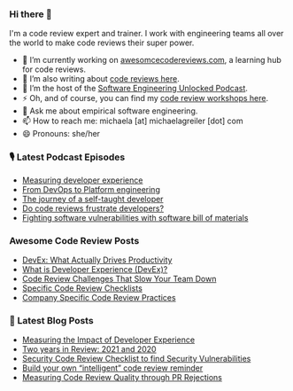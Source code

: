 ### Hi there 👋

I'm a code review expert and trainer. I work with engineering teams all over the world to make code reviews their super power.

* 🔭 I’m currently working on [awesomcecodereviews.com](https://www.awesomecodereviews.com/ "Bring me to awesomecodereviews"), a learning hub for code reviews.
* 🌱 I’m also writing about [code reviews here](https://www.michaelagreiler.com/all-posts/ "Let's read about code reviews").
* 👯 I’m the host of the [Software Engineering Unlocked Podcast](https://www.software-engineering-unlocked.com/ "Let's listen to the podcast").
* ⚡ Oh, and of course, you can find my [code review workshops here](https://www.michaelagreiler.com/workshops/ "Bring me to the code review workshop site").
* 💬 Ask me about empirical software engineering.
* 📫 How to reach me: michaela [at] michaelagreiler [dot] com 
* 😄 Pronouns: she/her


<!--
**mgreiler/mgreiler** is a ✨ _special_ ✨ repository because its `README.md` (this file) appears on your GitHub profile.

Here are some ideas to get you started:

- 🔭 I’m currently working on ...
- 🌱 I’m currently learning ...
- 👯 I’m looking to collaborate on ...
- 🤔 I’m looking for help with ...
- 💬 Ask me about ...
- 📫 How to reach me: ...
- 😄 Pronouns: ...
- ⚡ Fun fact: ...
-->


### 🎙️ Latest Podcast Episodes
<!-- PODCAST-POST-LIST:START -->
- [Measuring developer experience](https://www.software-engineering-unlocked.com/measure-developer-experience)
- [From DevOps to Platform engineering](https://www.software-engineering-unlocked.com/platform-engineering)
- [The journey of a self-taught developer](https://www.software-engineering-unlocked.com/self-taught-developer)
- [Do code reviews frustrate developers?](https://www.software-engineering-unlocked.com/emotions-software-engineering)
- [Fighting software vulnerabilities with software bill of materials](https://www.software-engineering-unlocked.com/software-bill-of-material)
<!-- PODCAST-POST-LIST:END -->

### Awesome Code Review Posts
<!-- AWESOMECODEREVIEW-LIST:START -->
- [DevEx: What Actually Drives Productivity](https://awesomecodereviews.com/devex/developer-experience-acm/)
- [What is Developer Experience &lpar;DevEx&rpar;?](https://awesomecodereviews.com/devex/introduction/)
- [Code Review Challenges That Slow Your Team Down](https://awesomecodereviews.com/fundamentals/challenges/)
- [Specific Code Review Checklists](https://awesomecodereviews.com/checklists/topic-based-code-review-checklists/)
- [Company Specific Code Review Practices](https://awesomecodereviews.com/companies/company-specific-code-review-practices/)
<!-- AWESOMECODEREVIEW-LIST:END -->

### 📩 Latest Blog Posts
<!-- BLOG-POST-LIST:START -->
- [Measuring the Impact of Developer Experience](https://www.michaelagreiler.com/measuring-the-impact-of-developer-experience/?utm_source=rss&utm_medium=rss&utm_campaign=measuring-the-impact-of-developer-experience)
- [Two years in Review: 2021 and 2020](https://www.michaelagreiler.com/two-years-in-review-2021/?utm_source=rss&utm_medium=rss&utm_campaign=two-years-in-review-2021)
- [Security Code Review Checklist to find Security Vulnerabilities](https://www.michaelagreiler.com/security-code-review-checklist/?utm_source=rss&utm_medium=rss&utm_campaign=security-code-review-checklist)
- [Build your own “intelligent” code review reminder](https://www.michaelagreiler.com/code-review-reminder/?utm_source=rss&utm_medium=rss&utm_campaign=code-review-reminder)
- [Measuring Code Review Quality through PR Rejections](https://www.michaelagreiler.com/rejections-as-code-review-quality-metric/?utm_source=rss&utm_medium=rss&utm_campaign=rejections-as-code-review-quality-metric)
<!-- BLOG-POST-LIST:END -->
